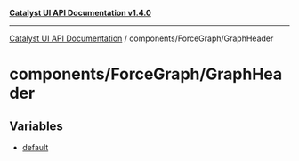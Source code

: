 [**Catalyst UI API Documentation v1.4.0**](../../../README.md)

---

[Catalyst UI API Documentation](../../../README.md) / components/ForceGraph/GraphHeader

# components/ForceGraph/GraphHeader

## Variables

- [default](variables/default.md)
